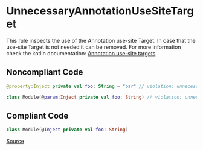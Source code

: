 # UnnecessaryAnnotationUseSiteTarget

This rule inspects the use of the Annotation use-site Target. In case that the use-site Target is not needed it can
be removed. For more information check the kotlin documentation:
[Annotation use-site targets](https://kotlinlang.org/docs/annotations.html#annotation-use-site-targets)

## Noncompliant Code

```kotlin
@property:Inject private val foo: String = "bar" // violation: unnecessary @property:

class Module(@param:Inject private val foo: String) // violation: unnecessary @param:
```
## Compliant Code

```kotlin
class Module(@Inject private val foo: String)
```

[Source](https://detekt.github.io/detekt/style.html#unnecessaryannotationusesitetarget)
